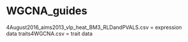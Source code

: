 # WGCNA_guides
4August2016_aims2013_vlp_heat_BM3_RLDandPVALS.csv = expression data
traits4WGCNA.csv = trait data 
